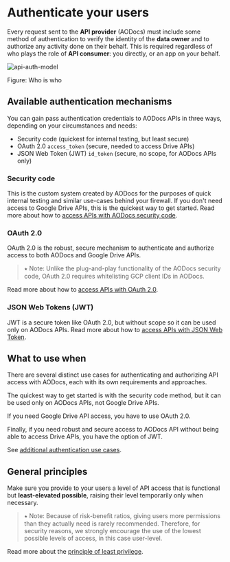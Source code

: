 # Authenticate your users

Every request sent to the **API provider** (AODocs) must include some method of authentication to verify the identity of the **data owner** and to authorize any activity done on their behalf. This is required regardless of who plays the role of **API consumer**: you directly, or an app on your behalf.

![api-auth-model](/img/api-relationship2.png)

Figure: Who is who

## Available authentication mechanisms

You can gain pass authentication credentials to AODocs APIs in three ways, depending on your circumstances and needs:

*   Security code (quickest for internal testing, but least secure)
*   OAuth 2.0 `access_token` (secure, needed to access Drive APIs)
*   JSON Web Token (JWT) `id_token` (secure, no scope, for AODocs APIs only)

### Security code

This is the custom system created by AODocs for the purposes of quick internal testing and similar use-cases behind your firewall.  If you don't need access to Google Drive APIs, this is the quickest way to get started.  Read more about how to [access APIs with AODocs security code](https://drive.google.com/a/altirnao.com/open?id=1IL9vuBYtJGCqQmX4Ry-PqRrzjTM6QcjUpD7byNFXfJA).

### OAuth 2.0

OAuth 2.0 is the robust, secure mechanism to authenticate and authorize access to both AODocs and Google Drive APIs.

> ⭑   Note: Unlike the plug-and-play functionality of the AODocs security code, OAuth 2.0 requires whitelisting GCP client IDs in AODocs.


Read more about how to [access APIs with OAuth 2.0](https://drive.google.com/a/altirnao.com/open?id=1S_5P0cfM387X996bAGOnnjO1z48IWysp-PbDCqB3vhc).

### JSON Web Tokens (JWT)

JWT is a secure token like OAuth 2.0, but without scope so it can be used only on AODocs APIs.  Read more about how to [access APIs with JSON Web Token](https://drive.google.com/a/altirnao.com/open?id=1K0yXBQwTBMm5FEwJotwFkjzc-moD2h-BwzfxlN3YOkk).

## What to use when

There are several distinct use cases for authenticating and authorizing API access with AODocs, each with its own requirements and approaches.

The quickest way to get started is with the security code method, but it can be used only on AODocs APIs, not Google Drive APIs.

If you need Google Drive API access, you have to use OAuth 2.0.

Finally, if you need robust and secure access to AODocs API without being able to access Drive APIs, you have the option of JWT.

See [additional authentication use cases](https://drive.google.com/a/altirnao.com/open?id=1VN1XZqFUCHNNG7Ya278gFxx4jaIp-6LKAs17JEoedhY).

## General principles

Make sure you provide to your users a level of API access that is functional but **least-elevated possible**, raising their level temporarily only when necessary.

> ⭑   Note: Because of risk-benefit ratios, giving users more permissions than they actually need is rarely recommended.  Therefore, for security reasons, we strongly encourage the use of the lowest possible levels of access, in this case user-level.


Read more about the [principle of least privilege](https://en.wikipedia.org/wiki/Principle_of_least_privilege).
